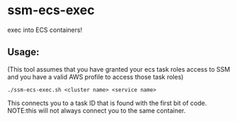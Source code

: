 # ssm-ecs-exec
exec into ECS containers!

## Usage:
(This tool assumes that you have granted your ecs task roles access to SSM and you have a valid AWS profile to access those task roles)

```
./ssm-ecs-exec.sh <cluster name> <service name>
```
This connects you to a task ID that is found with the first bit of code. NOTE:this will not always connect you to the same container.
